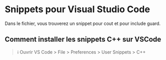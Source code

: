 # Snippets pour Visual Studio Code

Dans le fichier, vous trouverez un snippet pour cout et pour include guard.

## Comment installer les snippets C++ sur VSCode

> :information_source: Ouvrir VS Code > File > Preferences > User Snippets > C++
